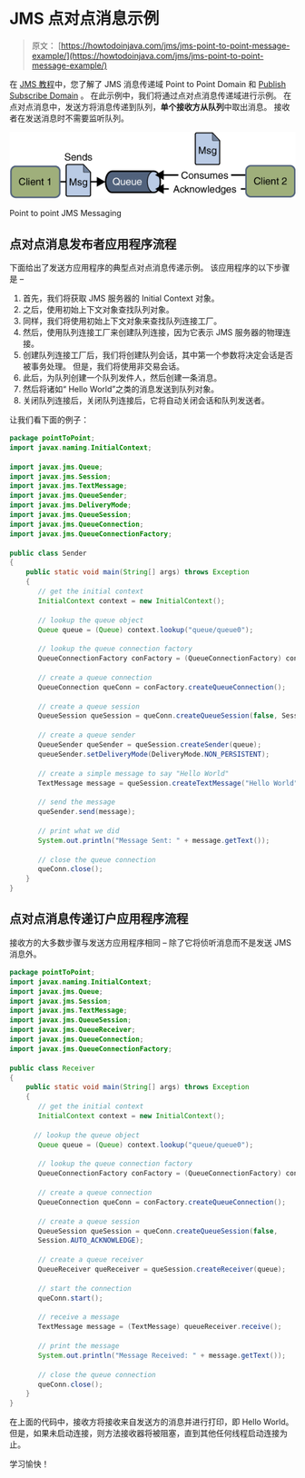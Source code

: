 # JMS 点对点消息示例

> 原文： [https://howtodoinjava.com/jms/jms-point-to-point-message-example/](https://howtodoinjava.com/jms/jms-point-to-point-message-example/)

在 [JMS 教程](//howtodoinjava.com/jms/jms-java-message-service-tutorial/)中，您了解了 JMS 消息传递域 Point to Point Domain 和 [Publish Subscribe Domain](//howtodoinjava.com/jms/jms-publish-subscribe-message-example) 。 在此示例中，我们将通过点对点消息传递域进行示例。 在点对点消息中，发送方将消息传递到队列，**单个接收方从队列**中取出消息。 接收者在发送消息时不需要监听队列。

![Point to point JMS Messaging](img/bc73b3600c6fbf951c9ae14c7b6445b3.png)

Point to point JMS Messaging



## 点对点消息发布者应用程序流程

下面给出了发送方应用程序的典型点对点消息传递示例。 该应用程序的以下步骤是 –

1.  首先，我们将获取 JMS 服务器的 Initial Context 对象。
2.  之后，使用初始上下文对象查找队列对象。
3.  同样，我们将使用初始上下文对象来查找队列连接工厂。
4.  然后，使用队列连接工厂来创建队列连接，因为它表示 JMS 服务器的物理连接。
5.  创建队列连接工厂后，我们将创建队列会话，其中第一个参数将决定会话是否被事务处理。 但是，我们将使用非交易会话。
6.  此后，为队列创建一个队列发件人，然后创建一条消息。
7.  然后将诸如“ Hello World”之类的消息发送到队列对象。
8.  关闭队列连接后，关闭队列连接后，它将自动关闭会话和队列发送者。

让我们看下面的例子：

```java
package pointToPoint;                                                                      
import javax.naming.InitialContext;

import javax.jms.Queue;
import javax.jms.Session;
import javax.jms.TextMessage;
import javax.jms.QueueSender;
import javax.jms.DeliveryMode;
import javax.jms.QueueSession;
import javax.jms.QueueConnection;
import javax.jms.QueueConnectionFactory;

public class Sender
{
    public static void main(String[] args) throws Exception
    {
       // get the initial context
       InitialContext context = new InitialContext();

       // lookup the queue object
       Queue queue = (Queue) context.lookup("queue/queue0");

       // lookup the queue connection factory
       QueueConnectionFactory conFactory = (QueueConnectionFactory) context.lookup ("queue/connectionFactory");

       // create a queue connection
       QueueConnection queConn = conFactory.createQueueConnection();

       // create a queue session
       QueueSession queSession = queConn.createQueueSession(false, Session.DUPS_OK_ACKNOWLEDGE);

       // create a queue sender
       QueueSender queSender = queSession.createSender(queue);
       queueSender.setDeliveryMode(DeliveryMode.NON_PERSISTENT);

       // create a simple message to say "Hello World"
       TextMessage message = queSession.createTextMessage("Hello World");

       // send the message
       queSender.send(message);

       // print what we did
       System.out.println("Message Sent: " + message.getText());

       // close the queue connection
       queConn.close();
    }
}

```

## 点对点消息传递订户应用程序流程

接收方的大多数步骤与发送方应用程序相同 – 除了它将侦听消息而不是发送 JMS 消息外。

```java
package pointToPoint;
import javax.naming.InitialContext;                                                                        
import javax.jms.Queue;
import javax.jms.Session;
import javax.jms.TextMessage;
import javax.jms.QueueSession;
import javax.jms.QueueReceiver;
import javax.jms.QueueConnection;
import javax.jms.QueueConnectionFactory;

public class Receiver
{
    public static void main(String[] args) throws Exception
    {
       // get the initial context
       InitialContext context = new InitialContext();

      // lookup the queue object
       Queue queue = (Queue) context.lookup("queue/queue0");

       // lookup the queue connection factory
       QueueConnectionFactory conFactory = (QueueConnectionFactory) context.lookup ("queue/connectionFactory");

       // create a queue connection
       QueueConnection queConn = conFactory.createQueueConnection();

       // create a queue session
       QueueSession queSession = queConn.createQueueSession(false,   
       Session.AUTO_ACKNOWLEDGE);

       // create a queue receiver
       QueueReceiver queReceiver = queSession.createReceiver(queue);

       // start the connection
       queConn.start();

       // receive a message
       TextMessage message = (TextMessage) queueReceiver.receive();

       // print the message
       System.out.println("Message Received: " + message.getText());

       // close the queue connection
       queConn.close();
    }
}

```

在上面的代码中，接收方将接收来自发送方的消息并进行打印，即 Hello World。 但是，如果未启动连接，则方法接收器将被阻塞，直到其他任何线程启动连接为止。

学习愉快！